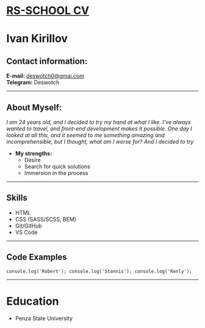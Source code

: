 # [RS-SCHOOL CV](https://github.com/Deswotch/rsschool-cv/blob/gh-pages/cv.md)
# Ivan Kirillov
## Contact information:
**E-mail:** deswotch0@gmai.com <br>
**Telegram:** Deswotch 

----
## About Myself:
_I am 24 years old, and I decided to try my hand at what I like. I've always wanted to travel, and front-end development makes it possible. One day I looked at all this, and it seemed to me something amazing and incomprehensible, but I thought, what am I worse for? And I decided to try_
* __My strengths:__
	* Desire
	* Search for quick solutions
	* Immersion in the process
----
## Skills
* HTML
*	CSS (SASS/SCSS, BEM)
*	Git/GitHub
* VS Code
---
## Code Examples

``console.log('Robert');
	console.log('Stannis');
	console.log('Renly');
``

----

# Education
* Penza State University


